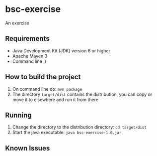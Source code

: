 # bsc-exercise
An exercise


## Requirements

* Java Development Kit (JDK) version 6 or higher
* Apache Maven 3
* Command line :)


## How to build the project

1. On command line do: `mvn package`
2. The directory `target/dist` contains the distribution,
    you can copy or move it to elsewhere and run it from there


## Running

1. Change the directory to the distribution directory: `cd target/dist`
2. Start the java executable: `java bsc-exercise-1.0.jar`


## Known Issues

